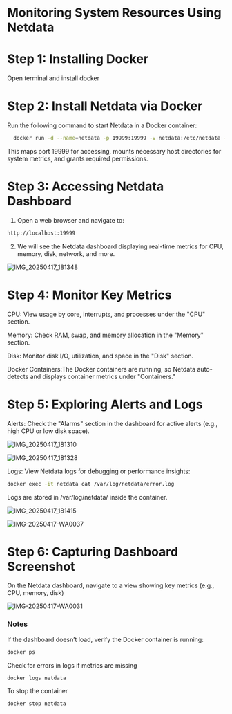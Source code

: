 
# Monitoring System Resources Using Netdata

# Step 1: Installing Docker

Open terminal and install docker

# Step 2: Install Netdata via Docker

Run the following command to start Netdata in a Docker container:


```bash
  docker run -d --name=netdata -p 19999:19999 -v netdata:/etc/netdata -v /proc:/host/proc:ro -v /sys:/host/sys:ro --cap-add SYS_PTRACE --security-opt apparmor=unconfined netdata/netdata
```
This maps port 19999 for accessing, mounts necessary host directories for system metrics, and grants required permissions.

# Step 3: Accessing Netdata Dashboard

1. Open a web browser and navigate to:

```bash
http://localhost:19999
```

2. We  will see the Netdata dashboard displaying real-time metrics for CPU, memory, disk, network, and more.

   
![IMG_20250417_181348](https://github.com/user-attachments/assets/1cb9ede4-64f7-4698-b955-db002b1dd739)


# Step 4: Monitor Key Metrics

CPU: View usage by core, interrupts, and processes under the "CPU" section.

Memory: Check RAM, swap, and memory allocation in the "Memory" section.

Disk: Monitor disk I/O, utilization, and space in the "Disk" section.

Docker Containers:The Docker containers are running, so Netdata auto-detects and displays container metrics under "Containers."


# Step 5: Exploring Alerts and Logs

Alerts: Check the "Alarms" section in the dashboard for active alerts (e.g., high CPU or low disk space).


![IMG_20250417_181310](https://github.com/user-attachments/assets/a35aad9c-6e75-4d04-9b2f-d3ed78beca68)


![IMG_20250417_181328](https://github.com/user-attachments/assets/ea872a0d-5cb7-463f-80c3-c64c1b04ea02)



Logs: View Netdata logs for debugging or performance insights:

```bash
docker exec -it netdata cat /var/log/netdata/error.log
```

Logs are stored in /var/log/netdata/ inside the container.


![IMG_20250417_181415](https://github.com/user-attachments/assets/dcc33d8d-6118-4f8d-a5cd-65175febcb0c)


![IMG-20250417-WA0037](https://github.com/user-attachments/assets/4a1e2f1d-0423-4b1f-8b82-521464a9c92b)



# Step 6: Capturing  Dashboard Screenshot

On the Netdata dashboard, navigate to a view showing key metrics (e.g., CPU, memory, disk)


![IMG-20250417-WA0031](https://github.com/user-attachments/assets/9a415627-8cd1-497f-b678-f1a7616b8a5c)


###  Notes


If the dashboard doesn’t load, verify the Docker container is running:

```bash
docker ps
```


Check for errors in logs if metrics are missing

```bash
docker logs netdata
```


To stop the container

```bash
docker stop netdata
```






































    
